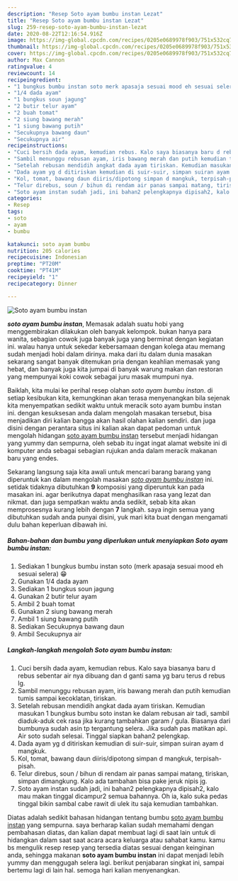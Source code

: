 ```yaml
---
description: "Resep Soto ayam bumbu instan Lezat"
title: "Resep Soto ayam bumbu instan Lezat"
slug: 259-resep-soto-ayam-bumbu-instan-lezat
date: 2020-08-22T12:16:54.916Z
image: https://img-global.cpcdn.com/recipes/0205e0689978f903/751x532cq70/soto-ayam-bumbu-instan-foto-resep-utama.jpg
thumbnail: https://img-global.cpcdn.com/recipes/0205e0689978f903/751x532cq70/soto-ayam-bumbu-instan-foto-resep-utama.jpg
cover: https://img-global.cpcdn.com/recipes/0205e0689978f903/751x532cq70/soto-ayam-bumbu-instan-foto-resep-utama.jpg
author: Max Cannon
ratingvalue: 4
reviewcount: 14
recipeingredient:
- "1 bungkus bumbu instan soto merk apasaja sesuai mood eh sesuai selera "
- "1/4 dada ayam"
- "1 bungkus soun jagung"
- "2 butir telur ayam"
- "2 buah tomat"
- "2 siung bawang merah"
- "1 siung bawang putih"
- "Secukupnya bawang daun"
- "Secukupnya air"
recipeinstructions:
- "Cuci bersih dada ayam, kemudian rebus. Kalo saya biasanya baru d rebus sebentar air nya dibuang dan d ganti sama yg baru terus d rebus lg."
- "Sambil menunggu rebusan ayam, iris bawang merah dan putih kemudian tumis sampai kecoklatan, tiriskan."
- "Setelah rebusan mendidih angkat dada ayam tiriskan. Kemudian masukan 1 bungkus bumbu soto instan ke dalam rebusan air tadi, sambil diaduk-aduk cek rasa jika kurang tambahkan garam / gula. Biasanya dari bumbunya sudah asin tp tergantung selera. Jika sudah pas matikan api. Air soto sudah selesai. Tinggal siapkan bahan2 pelengkap."
- "Dada ayam yg d ditiriskan kemudian di suir-suir, simpan suiran ayam d mangkuk."
- "Kol, tomat, bawang daun diiris/dipotong simpan d mangkuk, terpisah-pisah."
- "Telur direbus, soun / bihun di rendam air panas sampai matang, tiriskan, simpan dimangkung. Kalo ada tambahan bisa pake jeruk nipis jg."
- "Soto ayam instan sudah jadi, ini bahan2 pelengkapnya dipisah2, kalo mau makan tinggal dicampur2 semua bahannya. Oh ia, kalo suka pedas tinggal bikin sambal cabe rawit di ulek itu saja kemudian tambahkan."
categories:
- Resep
tags:
- soto
- ayam
- bumbu

katakunci: soto ayam bumbu 
nutrition: 205 calories
recipecuisine: Indonesian
preptime: "PT20M"
cooktime: "PT41M"
recipeyield: "1"
recipecategory: Dinner

---
```



![Soto ayam bumbu instan](https://img-global.cpcdn.com/recipes/0205e0689978f903/751x532cq70/soto-ayam-bumbu-instan-foto-resep-utama.jpg)

<b><i>soto ayam bumbu instan</i></b>, Memasak adalah suatu hobi yang menggembirakan dilakukan oleh banyak kelompok. bukan hanya para wanita, sebagian cowok juga banyak juga yang berminat dengan kegiatan ini. walau hanya untuk sekedar kebersamaan dengan kolega atau memang sudah menjadi hobi dalam dirinya. maka dari itu dalam dunia masakan sekarang sangat banyak ditemukan pria dengan keahlian memasak yang hebat, dan banyak juga kita jumpai di banyak warung makan dan restoran yang mempunyai koki cowok sebagai juru masak mumpuni nya.



Baiklah, kita mulai ke perihal resep olahan <i>soto ayam bumbu instan</i>. di setiap kesibukan kita, kemungkinan akan terasa menyenangkan bila sejenak kita menyempatkan sedikit waktu untuk meracik soto ayam bumbu instan ini. dengan kesuksesan anda dalam mengolah masakan tersebut, bisa menjadikan diri kalian bangga akan hasil olahan kalian sendiri. dan juga disini dengan perantara situs ini kalian akan dapat pedoman untuk mengolah hidangan <u>soto ayam bumbu instan</u> tersebut menjadi hidangan yang yummy dan sempurna, oleh sebab itu ingat ingat alamat website ini di komputer anda sebagai sebagian rujukan anda dalam meracik makanan baru yang endes.


Sekarang langsung saja kita awali untuk mencari barang barang yang diperuntuk kan dalam mengolah masakan <u><i>soto ayam bumbu instan</i></u> ini. setidak tidaknya dibutuhkan <b>9</b> komposisi yang diperuntuk kan pada masakan ini. agar berikutnya dapat menghasilkan rasa yang lezat dan nikmat. dan juga sempatkan waktu anda sedikit, sebab kita akan memprosesnya kurang lebih dengan <b>7</b> langkah. saya ingin semua yang dibutuhkan sudah anda punyai disini, yuk mari kita buat dengan mengamati dulu bahan keperluan dibawah ini.

<!--inarticleads1-->

##### Bahan-bahan dan bumbu yang diperlukan untuk menyiapkan Soto ayam bumbu instan:

1. Sediakan 1 bungkus bumbu instan soto (merk apasaja sesuai mood eh sesuai selera) 😁
1. Gunakan 1/4 dada ayam
1. Sediakan 1 bungkus soun jagung
1. Gunakan 2 butir telur ayam
1. Ambil 2 buah tomat
1. Gunakan 2 siung bawang merah
1. Ambil 1 siung bawang putih
1. Sediakan Secukupnya bawang daun
1. Ambil Secukupnya air




<!--inarticleads2-->

##### Langkah-langkah mengolah Soto ayam bumbu instan:

1. Cuci bersih dada ayam, kemudian rebus. Kalo saya biasanya baru d rebus sebentar air nya dibuang dan d ganti sama yg baru terus d rebus lg.
1. Sambil menunggu rebusan ayam, iris bawang merah dan putih kemudian tumis sampai kecoklatan, tiriskan.
1. Setelah rebusan mendidih angkat dada ayam tiriskan. Kemudian masukan 1 bungkus bumbu soto instan ke dalam rebusan air tadi, sambil diaduk-aduk cek rasa jika kurang tambahkan garam / gula. Biasanya dari bumbunya sudah asin tp tergantung selera. Jika sudah pas matikan api. Air soto sudah selesai. Tinggal siapkan bahan2 pelengkap.
1. Dada ayam yg d ditiriskan kemudian di suir-suir, simpan suiran ayam d mangkuk.
1. Kol, tomat, bawang daun diiris/dipotong simpan d mangkuk, terpisah-pisah.
1. Telur direbus, soun / bihun di rendam air panas sampai matang, tiriskan, simpan dimangkung. Kalo ada tambahan bisa pake jeruk nipis jg.
1. Soto ayam instan sudah jadi, ini bahan2 pelengkapnya dipisah2, kalo mau makan tinggal dicampur2 semua bahannya. Oh ia, kalo suka pedas tinggal bikin sambal cabe rawit di ulek itu saja kemudian tambahkan.




Diatas adalah sedikit bahasan hidangan tentang bumbu <u>soto ayam bumbu instan</u> yang sempurna. saya berharap kalian sudah memahami dengan pembahasan diatas, dan kalian dapat membuat lagi di saat lain untuk di hidangkan dalam saat saat acara acara keluarga atau sahabat kamu. kamu bs mengulik resep resep yang tersedia diatas sesuai dengan keinginan anda, sehingga makanan <b>soto ayam bumbu instan</b> ini dapat menjadi lebih yummy dan menggugah selera lagi. berikut penjabaran singkat ini, sampai bertemu lagi di lain hal. semoga hari kalian menyenangkan.
